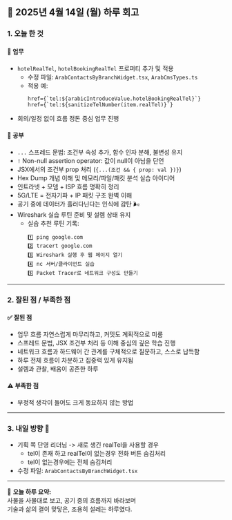 ## 📅 2025년 4월 14일 (월) 하루 회고  

### 1. 오늘 한 것  

#### 💼 업무  
- `hotelRealTel`, `hotelBookingRealTel` 프로퍼티 추가 및 적용  
  - 수정 파일: `ArabContactsByBranchWidget.tsx`, `ArabCmsTypes.ts`
  - 적용 예:
    ```tsx
    href={`tel:${arabicIntroduceValue.hotelBookingRealTel}`}
    href={`tel:${sanitizeTelNumber(item.realTel)}`}
    ```
- 회의/일정 없이 흐름 정돈 중심 업무 진행  

#### 📘 공부  
- `...` 스프레드 문법: 조건부 속성 추가, 함수 인자 분해, 불변성 유지
- `!` Non-null assertion operator: 값이 null이 아님을 단언
- JSX에서의 조건부 prop 처리 (`{...(조건 && { prop: val })}`)
- Hex Dump 개념 이해 및 메모리/파일/패킷 분석 실습 아이디어
- 인트라넷 + 모뎀 + ISP 흐름 명확히 정리
- 5G/LTE = 전자기파 + IP 패킷 구조 완벽 이해
- 공기 중에 데이터가 흘러다닌다는 인식에 감탄 🌬️
- Wireshark 실습 루틴 준비 및 설렘 상태 유지
  - 실습 추천 루틴 기록:
    ```
    1️⃣ ping google.com
    2️⃣ tracert google.com
    3️⃣ Wireshark 실행 후 웹 페이지 열기
    4️⃣ nc 서버/클라이언트 실습
    5️⃣ Packet Tracer로 네트워크 구성도 만들기
    ```

---

### 2. 잘된 점 / 부족한 점  

#### ✅ 잘된 점
- 업무 흐름 자연스럽게 마무리하고, 커밋도 계획적으로 미룸
- 스프레드 문법, JSX 조건부 처리 등 이해 중심의 깊은 학습 진행
- 네트워크 흐름과 하드웨어 간 관계를 구체적으로 질문하고, 스스로 납득함
- 하루 전체 흐름이 차분하고 집중력 있게 유지됨
- 설렘과 관찰, 배움이 공존한 하루

#### ⚠️ 부족한 점
- 부정적 생각이 들어도 크게 동요하지 않는 방법

---

### 3. 내일 방향 🎯  
  - 기획 쪽 단영 리더님 -> 새로 생긴 realTel을 사용할 경우
    - tel이 존재 하고 realTel이 없는경우 전화 버튼 숨김처리
    - tel이 없는경우에는 전체 숨김처리
  - 수정 파일: `ArabContactsByBranchWidget.tsx`

---

💬 **오늘 하루 요약:**  
사물을 사물대로 보고, 공기 중의 흐름까지 바라보며  
기술과 삶의 결이 맞닿은, 조용히 설레는 하루였다.
